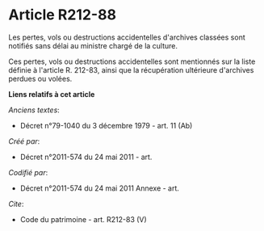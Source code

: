 # Article R212-88

Les pertes, vols ou destructions accidentelles d'archives classées sont notifiés sans délai au ministre chargé de la culture.

Ces pertes, vols ou destructions accidentelles sont mentionnés sur la liste définie à l'article R. 212-83, ainsi que la
récupération ultérieure d'archives perdues ou volées.

**Liens relatifs à cet article**

_Anciens textes_:

  - Décret n°79-1040 du 3 décembre 1979 - art. 11 (Ab)

_Créé par_:

  - Décret n°2011-574 du 24 mai 2011  - art.

_Codifié par_:

  - Décret n°2011-574 du 24 mai 2011 Annexe - art.

_Cite_:

  - Code du patrimoine - art. R212-83 (V)
